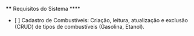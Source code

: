 **\*\*** Requisitos do Sistema \*\*\*\*

<ul>
  <li> [ ] Cadastro de Combustíveis: Criação, leitura, atualização e exclusão (CRUD) de tipos de combustíveis (Gasolina, Etanol).</li>
</ul>
